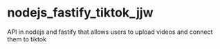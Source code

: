# nodejs_fastify_tiktok_jjw
API in nodejs and fastify that allows users to upload videos and connect them to tiktok
